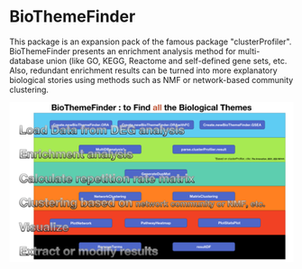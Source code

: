 # BioThemeFinder

This package is an expansion pack of the famous package "clusterProfiler". BioThemeFinder presents an enrichment analysis method for multi-database union (like GO, KEGG, Reactome and self-defined gene sets, etc. Also, redundant enrichment results can be turned into more explanatory biological stories using methods such as NMF or network-based community clustering.

![](figs/BioThemeFinderhomepage.png)

